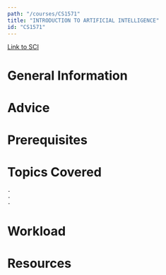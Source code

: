 ```yaml
---
path: "/courses/CS1571"
title: "INTRODUCTION TO ARTIFICIAL INTELLIGENCE"
id: "CS1571"
---
```

[Link to SCI]("http://courses.sci.pitt.edu/courses/courses/view/CS-1571")

# General Information

# Advice


# Prerequisites
<!-- PREREQ_REPLACEMENT (Do not remove) -->

<!-- END PREREQ_REPLACEMENT (Do not remove) -->
# Topics Covered
	- 
	-
	-
# Workload

<!-- TESTIMONIALS
# Testimonials
This gets replaced with Gatsby, its
data comes from Google Sheets for easier
editing!
-->

# Resources
